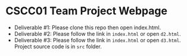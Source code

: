 # CSCC01 Team Project Webpage
- Deliverable #1: Please clone this repo then open index.html.
- Deliverable #2: Please follow the link in `index.html` or open `d2.html`.
- Deliverable #3: Please follow the link in `index.html` or open `d3.html`. Project source code is in `src` folder.

